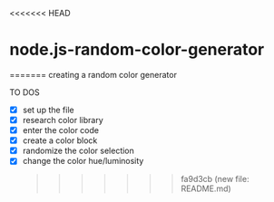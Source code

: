 <<<<<<< HEAD

# node.js-random-color-generator

=======
creating a random color generator

TO DOS

- [x] set up the file
- [x] research color library
- [x] enter the color code
- [x] create a color block
- [x] randomize the color selection
- [x] change the color hue/luminosity
  > > > > > > > fa9d3cb (new file: README.md)
